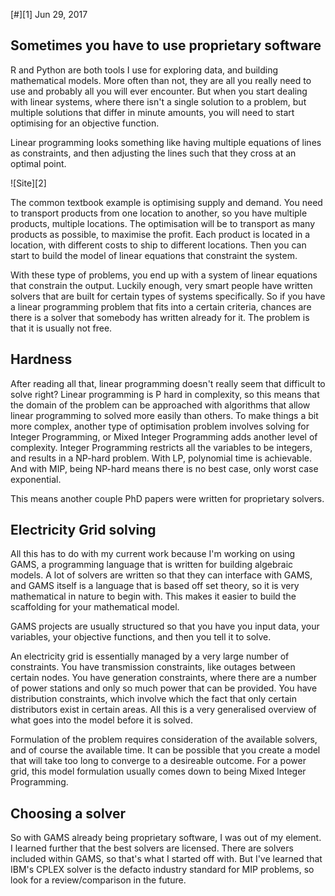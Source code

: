 [#][1] Jun 29, 2017

## Sometimes you have to use proprietary software

R and Python are both tools I use for exploring data, and building
mathematical models. More often than not, they are all you really need to use
and probably all you will ever encounter. But when you start dealing with
linear systems, where there isn't a single solution to a problem, but multiple
solutions that differ in minute amounts, you will need to start optimising for
an objective function.

Linear programming looks something like having multiple equations of lines as
constraints, and then adjusting the lines such that they cross at an optimal
point.

![Site][2]

The common textbook example is optimising supply and demand. You need to
transport products from one location to another, so you have multiple
products, multiple locations. The optimisation will be to transport as many
products as possible, to maximise the profit. Each product is located in a
location, with different costs to ship to different locations. Then you can
start to build the model of linear equations that constraint the system.

With these type of problems, you end up with a system of linear equations that
constrain the output. Luckily enough, very smart people have written solvers
that are built for certain types of systems specifically. So if you have a
linear programming problem that fits into a certain criteria, chances are
there is a solver that somebody has written already for it. The problem is
that it is usually not free.

## Hardness

After reading all that, linear programming doesn't really seem that difficult
to solve right? Linear programming is P hard in complexity, so this means that
the domain of the problem can be approached with algorithms that allow linear
programming to solved more easily than others. To make things a bit more
complex, another type of optimisation problem involves solving for Integer
Programming, or Mixed Integer Programming adds another level of complexity.
Integer Programming restricts all the variables to be integers, and results in
a NP-hard problem. With LP, polynomial time is achievable. And with MIP, being
NP-hard means there is no best case, only worst case exponential.

This means another couple PhD papers were written for proprietary solvers.

## Electricity Grid solving

All this has to do with my current work because I'm working on using GAMS, a
programming language that is written for building algebraic models. A lot of
solvers are written so that they can interface with GAMS, and GAMS itself is a
language that is based off set theory, so it is very mathematical in nature to
begin with. This makes it easier to build the scaffolding for your
mathematical model.

GAMS projects are usually structured so that you have you input data, your
variables, your objective functions, and then you tell it to solve.

An electricity grid is essentially managed by a very large number of
constraints. You have transmission constraints, like outages between certain
nodes. You have generation constraints, where there are a number of power
stations and only so much power that can be provided. You have distribution
constraints, which involve which the fact that only certain distributors exist
in certain areas. All this is a very generalised overview of what goes into
the model before it is solved.

Formulation of the problem requires consideration of the available solvers,
and of course the available time. It can be possible that you create a model
that will take too long to converge to a desireable outcome. For a power grid,
this model formulation usually comes down to being Mixed Integer Programming.

## Choosing a solver

So with GAMS already being proprietary software, I was out of my element. I
learned further that the best solvers are licensed. There are solvers included
within GAMS, so that's what I started off with. But I've learned that IBM's
CPLEX solver is the defacto industry standard for MIP problems, so look for a
review/comparison in the future.
